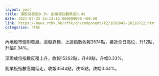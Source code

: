 ```yaml
---
layout: post
title: 滬股高收逾0.3%　創業板指數跌逾0.4%
date: 2021-07-22 15:13:12.000000000 +08:00
link: https://news.rthk.hk/rthk/ch/component/k2/1602049-20210722.htm
categories: rthk
---
```


內地股市個別發展。滬股靠穩，上證指數收報3574點，接近全日高位，升12點，升幅0.34%。

深證成份指數反覆上升，收報15262點，升49點，升幅0.33%。

創業板指數高開低走，收報3544點，跌15點，跌幅0.44%。
